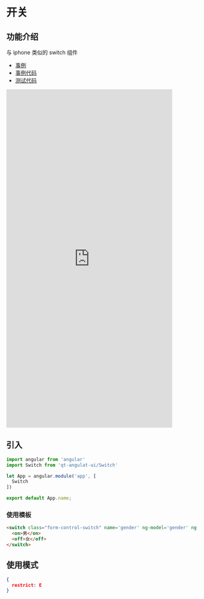 # 开关

## 功能介绍

与 iphone 类似的 switch 组件

- [事例](https://61qt.github.io/qt-angular-ui/sample/#!/switch/)
- [事例代码](https://github.com/61qt/qt-angular-ui/blob/master/src/components/Switch/sample.js)
- [测试代码](https://github.com/61qt/qt-angular-ui/blob/master/src/components/Switch/index.spec.js)

<iframe width="437" height="893" title="Locker" src="https://61qt.github.io/qt-angular-ui/sample/frame.html?q=https%3A%2F%2F61qt.github.io%2Fqt-angular-ui%2Fsample%2F%23!%2Fswitch%2F" frameborder="no" allowtransparency="true" allowfullscreen="true" style="display:block;">
  <a href="https://61qt.github.io/qt-angular-ui/sample/#!/switch/">Sample</a>
</iframe>


## 引入

```javascript
import angular from 'angular'
import Switch from 'qt-angulat-ui/Switch'

let App = angular.module('app', [
  Switch
])

export default App.name;
```


### 使用模板

```html
<switch class="form-control-switch" name='gender' ng-model='gender' ng-true-value='1' ng-false-value='2'>
  <on>男</on>
  <off>女</off>
</switch>
```


## 使用模式

```JSON
{
  restrict: E
}
```
